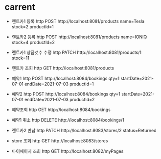 # carrent

- 렌트카1 등록
http POST http://localhost:8081/products name=Tesla stock=2 productId=1
- 렌트카2 등록
http POST http://localhost:8081/products name=IONIQ stock=4 productId=2 
- 렌트카1 상품갯수 수정 
http PATCH http://localhost:8081/products/1 stock=11
- 렌트카 조회
http GET http://localhost:8081/products

- 예약1
http POST http://localhost:8084/bookings qty=1 startDate=2021-07-01 endDate=2021-07-03 productId=1
- 예약2
http POST http://localhost:8084/bookings qty=1 startDate=2021-07-01 endDate=2021-07-03 productId=2
- 예약조회
http GET http://localhost:8084/bookings
- 예약1 취소
http DELETE http://localhost:8084/bookings/1

- 렌트카2 반납
http PATCH http://localhost:8083/stores/2 status=Returned

- store 조회
http GET http://localhost:8083/stores
- 마이페이지 조회
http GET http://localhost:8082/myPages
